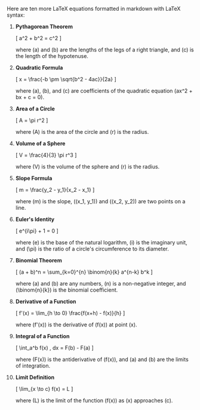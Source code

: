 Here are ten more LaTeX equations formatted in markdown with LaTeX syntax:

1. **Pythagorean Theorem**

   \[
   a^2 + b^2 = c^2
   \]

   where \(a\) and \(b\) are the lengths of the legs of a right triangle, and \(c\) is the length of the hypotenuse.

2. **Quadratic Formula**

   \[
   x = \frac{-b \pm \sqrt{b^2 - 4ac}}{2a}
   \]

   where \(a\), \(b\), and \(c\) are coefficients of the quadratic equation \(ax^2 + bx + c = 0\).

3. **Area of a Circle**

   \[
   A = \pi r^2
   \]

   where \(A\) is the area of the circle and \(r\) is the radius.

4. **Volume of a Sphere**

   \[
   V = \frac{4}{3} \pi r^3
   \]

   where \(V\) is the volume of the sphere and \(r\) is the radius.

5. **Slope Formula**

   \[
   m = \frac{y_2 - y_1}{x_2 - x_1}
   \]

   where \(m\) is the slope, \((x_1, y_1)\) and \((x_2, y_2)\) are two points on a line.

6. **Euler's Identity**

   \[
   e^{i\pi} + 1 = 0
   \]

   where \(e\) is the base of the natural logarithm, \(i\) is the imaginary unit, and \(\pi\) is the ratio of a circle's circumference to its diameter.

7. **Binomial Theorem**

   \[
   (a + b)^n = \sum_{k=0}^{n} \binom{n}{k} a^{n-k} b^k
   \]

   where \(a\) and \(b\) are any numbers, \(n\) is a non-negative integer, and \(\binom{n}{k}\) is the binomial coefficient.

8. **Derivative of a Function**

   \[
   f'(x) = \lim_{h \to 0} \frac{f(x+h) - f(x)}{h}
   \]

   where \(f'(x)\) is the derivative of \(f(x)\) at point \(x\).

9. **Integral of a Function**

   \[
   \int_a^b f(x) \, dx = F(b) - F(a)
   \]

   where \(F(x)\) is the antiderivative of \(f(x)\), and \(a\) and \(b\) are the limits of integration.

10. **Limit Definition**

    \[
    \lim_{x \to c} f(x) = L
    \]

    where \(L\) is the limit of the function \(f(x)\) as \(x\) approaches \(c\).

